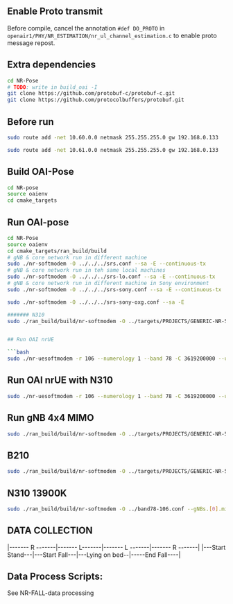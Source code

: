 ## Enable Proto transmit

Before compile, cancel the annotation `#def DO_PROTO` in `openair1/PHY/NR_ESTIMATION/nr_ul_channel_estimation.c` to enable proto message repost.



## Extra dependencies
```bash
cd NR-Pose
# TODO: write in build_oai -I
git clone https://github.com/protobuf-c/protobuf-c.git
git clone https://github.com/protocolbuffers/protobuf.git
```

## Before run

```bash
sudo route add -net 10.60.0.0 netmask 255.255.255.0 gw 192.168.0.133

sudo route add -net 10.61.0.0 netmask 255.255.255.0 gw 192.168.0.133


```

## Build OAI-Pose

```bash
cd NR-pose
source oaienv
cd cmake_targets
```

## Run OAI-pose
```bash
cd NR-Pose
source oaienv
cd cmake_targets/ran_build/build
# gNB & core network run in different machine
sudo ./nr-softmodem -O ../../../srs.conf --sa -E --continuous-tx
# gNB & core network run in teh same local machines
sudo ./nr-softmodem -O ../../../srs-lo.conf --sa -E --continuous-tx
# gNB & core network run in different machine in Sony environment
sudo ./nr-softmodem -O ../../../srs-sony.conf --sa -E --continuous-tx

sudo ./nr-softmodem -O ../../../srs-sony-oxg.conf --sa -E

####### N310
sudo ./ran_build/build/nr-softmodem -O ../targets/PROJECTS/GENERIC-NR-5GC/CONF/gnb.band78.sa.fr1.106PRB.2x2.usrpn310.conf --gNBs.[0].min_rxtxtime 6 --sa --usrp-tx-thread-config 1


## Run OAI nrUE

```bash
sudo ./nr-uesoftmodem -r 106 --numerology 1 --band 78 -C 3619200000 --ue-fo-compensation --sa -E --uicc0.imsi 466920000000003
```

## Run OAI nrUE with N310
```bash
sudo ./nr-uesoftmodem -r 106 --numerology 1 --band 78 -C 3619200000 --ue-fo-compensation --sa --uicc0.imsi 466920000000003 --usrp-args "addr=192.168.20.2"
```

## Run gNB 4x4 MIMO
```bash
sudo ./ran_build/build/nr-softmodem -O ../targets/PROJECTS/GENERIC-NR-5GC/CONF/162PRB.4x4.conf --gNBs.[0].min_rxtxtime 6 --sa --usrp-tx-thread-config 1
```

## B210 
```bash
sudo ./ran_build/build/nr-softmodem -O ../targets/PROJECTS/GENERIC-NR-5GC/CONF/gnb.sa.band78.fr1.106PRB.usrpb210.conf --gNBs.[0].min_rxtxtime 6 --sa --usrp-tx-thread-config 1 -E
```
## N310 13900K

```bash
sudo ./ran_build/build/nr-softmodem -O ../band78-106.conf --gNBs.[0].min_rxtxtime 6 --sa --usrp-tx-thread-config 1
```

## DATA COLLECTION

|------- R -------|------- L-------|------- L -------|------- R -------|
|---Start Stand---|---Start Fall---|---Lying on bed--|-----End Fall----|

## Data Process Scripts:
See NR-FALL-data processing